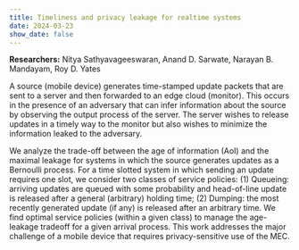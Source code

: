 ```yaml
---
title: Timeliness and privacy leakage for realtime systems
date: 2024-03-23
show_date: false
---
```


**Researchers:** Nitya Sathyavageeswaran, Anand D. Sarwate, Narayan B. Mandayam, Roy D. Yates

A source (mobile device) generates time-stamped update packets that are sent to a server and then forwarded to an edge cloud (monitor). This occurs in the presence of an adversary that can infer information about the source by observing the output process of the server. The server wishes to release updates in a timely way to the monitor but also wishes to minimize the information leaked to the adversary.

<!-- more -->

We analyze the trade-off between the age of information (AoI) and the maximal leakage for systems in which the source generates updates as a Bernoulli process. For a time slotted system in which sending an update requires one slot, we consider two classes of service policies: (1) Queueing: arriving updates are queued with some probability and head-of-line update is released after a general (arbitrary) holding time; (2) Dumping: the most recently generated update (if any) is released after an arbitrary time. We find optimal service policies (within a given class) to manage the age-leakage tradeoff for a given arrival process. This work addresses the major challenge of a mobile device that requires privacy-sensitive use of the MEC. 
